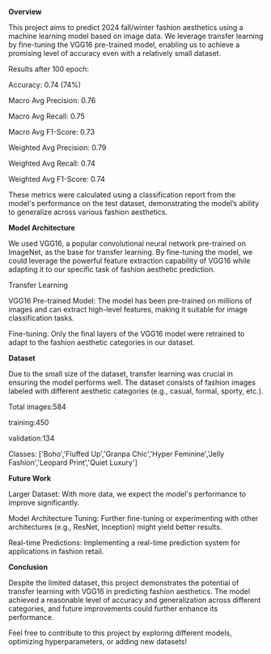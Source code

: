 **Overview**

This project aims to predict 2024 fall/winter fashion aesthetics using a machine learning model based on image data. We leverage transfer learning by fine-tuning the VGG16 pre-trained model, enabling us to achieve a promising level of accuracy even with a relatively small dataset.

Results after 100 epoch:

Accuracy: 0.74 (74%)

Macro Avg Precision: 0.76

Macro Avg Recall: 0.75

Macro Avg F1-Score: 0.73

Weighted Avg Precision: 0.79

Weighted Avg Recall: 0.74

Weighted Avg F1-Score: 0.74

These metrics were calculated using a classification report from the model's performance on the test dataset, demonstrating the model’s ability to generalize across various fashion aesthetics.

**Model Architecture**

We used VGG16, a popular convolutional neural network pre-trained on ImageNet, as the base for transfer learning. By fine-tuning the model, we could leverage the powerful feature extraction capability of VGG16 while adapting it to our specific task of fashion aesthetic prediction.

Transfer Learning

VGG16 Pre-trained Model: The model has been pre-trained on millions of images and can extract high-level features, making it suitable for image classification tasks.

Fine-tuning: Only the final layers of the VGG16 model were retrained to adapt to the fashion aesthetic categories in our dataset.

**Dataset**

Due to the small size of the dataset, transfer learning was crucial in ensuring the model performs well. The dataset consists of fashion images labeled with different aesthetic categories (e.g., casual, formal, sporty, etc.).

Total images:584

training:450

validation:134

Classes: ['Boho','Fluffed Up','Granpa Chic','Hyper Feminine','Jelly Fashion','Leopard Print','Quiet Luxury']

**Future Work**

Larger Dataset: With more data, we expect the model's performance to improve significantly.

Model Architecture Tuning: Further fine-tuning or experimenting with other architectures (e.g., ResNet, Inception) might yield better results.

Real-time Predictions: Implementing a real-time prediction system for applications in fashion retail.

**Conclusion**

Despite the limited dataset, this project demonstrates the potential of transfer learning with VGG16 in predicting fashion aesthetics. The model achieved a reasonable level of accuracy and generalization across different categories, and future improvements could further enhance its performance.

Feel free to contribute to this project by exploring different models, optimizing hyperparameters, or adding new datasets!
